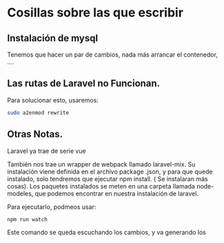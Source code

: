 # Cosillas sobre las que escribir


## Instalación de mysql

Tenemos que hacer un par de cambios, nada más arrancar el contenedor, ....

## Las rutas de Laravel no Funcionan. 

Para solucionar esto, usaremos: 

```sh
sudo a2enmod rewrite
```


## Otras Notas. 

Laravel ya trae de serie vue


También nos trae un wrapper de webpack llamado laravel-mix. Su instalación viene definida en el archivo package .json, 
y para que quede instalado, solo tendremos que ejecutar npm install. ( Se instalaran más cosas). Los paquetes instalados 
se meten en una carpeta llamada node-modeles, que podemos encontrar en nuestra instalación de laravel. 

Para ejecutarlo, podmeos usar: 

```sh
npm run watch
```

Este comando se queda escuchando los cambios, y va generando los 

